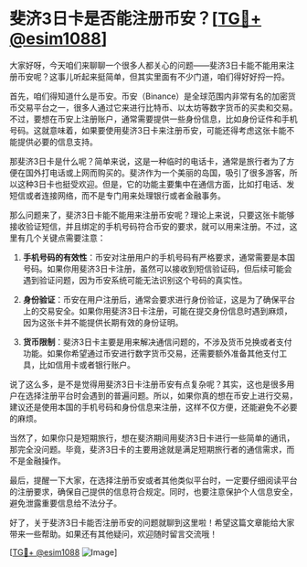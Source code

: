 # 斐济3日卡是否能注册币安？[[TG💪+ @esim1088](https://t.me/s/esim1088)]

大家好呀，今天咱们来聊聊一个很多人都关心的问题——斐济3日卡能不能用来注册币安呢？这事儿听起来挺简单，但其实里面有不少门道，咱们得好好捋一捋。

首先，咱们得知道什么是币安。币安（Binance）是全球范围内非常有名的加密货币交易平台之一，很多人通过它来进行比特币、以太坊等数字货币的买卖和交易。不过，要想在币安上注册账户，通常需要提供一些身份信息，比如身份证件和手机号码。这就意味着，如果要使用斐济3日卡来注册币安，可能还得考虑这张卡能不能提供必要的信息支持。

那斐济3日卡是什么呢？简单来说，这是一种临时的电话卡，通常是旅行者为了方便在国外打电话或上网而购买的。斐济作为一个美丽的岛国，吸引了很多游客，所以这种3日卡也挺受欢迎。但是，它的功能主要集中在通信方面，比如打电话、发短信或者连接网络，而不是专门用来处理银行或者金融事务。

那么问题来了，斐济3日卡能不能用来注册币安呢？理论上来说，只要这张卡能够接收验证短信，并且绑定的手机号码符合币安的要求，就可以用来注册。不过，这里有几个关键点需要注意：

1. **手机号码的有效性**：币安对注册用户的手机号码有严格要求，通常需要是本国号码。如果你用斐济3日卡注册，虽然可以接收到短信验证码，但后续可能会遇到验证问题，因为币安系统可能无法识别这个号码的真实性。

2. **身份验证**：币安在用户注册后，通常会要求进行身份验证，这是为了确保平台上的交易安全。如果你用斐济3日卡注册，可能在提交身份信息时遇到麻烦，因为这张卡并不能提供长期有效的身份证明。

3. **货币限制**：斐济3日卡主要是用来解决通信问题的，不涉及货币兑换或者支付功能。如果你希望通过币安进行数字货币交易，还需要额外准备其他支付工具，比如信用卡或者银行账户。

说了这么多，是不是觉得用斐济3日卡注册币安有点复杂呢？其实，这也是很多用户在选择注册平台时会遇到的普遍问题。所以，如果你真的想在币安上进行交易，建议还是使用本国的手机号码和身份信息来注册，这样不仅方便，还能避免不必要的麻烦。

当然了，如果你只是短期旅行，想在斐济期间用斐济3日卡进行一些简单的通讯，那完全没问题。毕竟，斐济3日卡的主要用途就是满足短期旅行者的通信需求，而不是金融操作。

最后，提醒一下大家，在选择注册币安或者其他类似平台时，一定要仔细阅读平台的注册要求，确保自己提供的信息符合规定。同时，也要注意保护个人信息安全，避免泄露重要信息给不法分子。

好了，关于斐济3日卡能否注册币安的问题就聊到这里啦！希望这篇文章能给大家带来一些帮助。如果还有其他疑问，欢迎随时留言交流哦！

[[TG💪+ @esim1088](https://t.me/s/esim1088) ![Image](https://i.postimg.cc/4NQfJmqS/Snipaste-2025-05-13-00-14-12.png)]